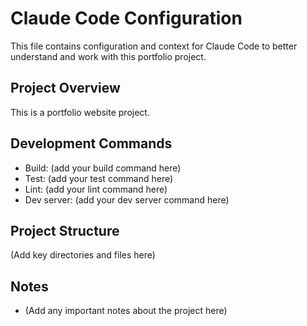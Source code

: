 # Claude Code Configuration

This file contains configuration and context for Claude Code to better understand and work with this portfolio project.

## Project Overview
This is a portfolio website project.

## Development Commands
- Build: (add your build command here)
- Test: (add your test command here)
- Lint: (add your lint command here)
- Dev server: (add your dev server command here)

## Project Structure
(Add key directories and files here)

## Notes
- (Add any important notes about the project here)